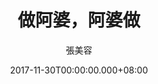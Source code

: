 ---
issue: 252
title: 做阿婆，阿婆做
author: 張美容
language: 海陸
date: 2017-11-30T00:00:00.000+08:00
topic: 抒懷
difficulty: 2
wikidata: Q98096124
wikidata_link: https://www.wikidata.org/wiki/Q98096124
author_wikidata_link: https://www.wikidata.org/wiki/Q98096319
author_wikidata: Q98096319
---